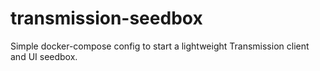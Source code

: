 # transmission-seedbox
Simple docker-compose config to start a lightweight Transmission client and UI seedbox.
